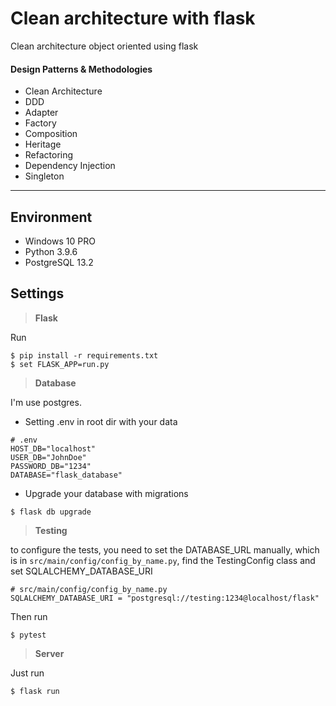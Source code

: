 # Clean architecture with flask

Clean architecture object oriented using flask

#### Design Patterns & Methodologies

-   Clean Architecture
-   DDD
-   Adapter
-   Factory
-   Composition
-   Heritage
-   Refactoring
-   Dependency Injection
-   Singleton

---

## Environment

-   Windows 10 PRO
-   Python 3.9.6
-   PostgreSQL 13.2

## Settings

> **Flask**

Run

```shell
$ pip install -r requirements.txt
$ set FLASK_APP=run.py
```

> **Database**

I'm use postgres.

-   Setting .env in root dir with your data

```shell
# .env
HOST_DB="localhost"
USER_DB="JohnDoe"
PASSWORD_DB="1234"
DATABASE="flask_database"
```

-   Upgrade your database with migrations

```shell
$ flask db upgrade
```

> **Testing**

to configure the tests, you need to set the DATABASE_URL manually, which is in `src/main/config/config_by_name.py`, find the TestingConfig class and set SQLALCHEMY_DATABASE_URI

```shell
# src/main/config/config_by_name.py
SQLALCHEMY_DATABASE_URI = "postgresql://testing:1234@localhost/flask"
```

Then run

```shell
$ pytest
```

> **Server**

Just run

```shell
$ flask run
```
